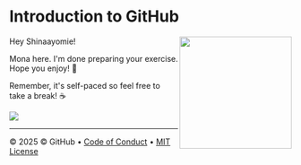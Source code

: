 # Introduction to GitHub

<img src="https://octodex.github.com/images/Professortocat_v2.png" align="right" height="200px" />

Hey Shinaayomie!

Mona here. I'm done preparing your exercise. Hope you enjoy! 💚

Remember, it's self-paced so feel free to take a break! ☕️

[![](https://img.shields.io/badge/Go%20to%20Exercise-%E2%86%92-1f883d?style=for-the-badge&logo=github&labelColor=197935)](https://github.com/Shinaayomie/skills-introduction-to-github/issues/1)

---

&copy; 2025 &copy;  GitHub &bull; [Code of Conduct](https://www.contributor-covenant.org/version/2/1/code_of_conduct/code_of_conduct.md) &bull; [MIT License](https://gh.io/mit)

